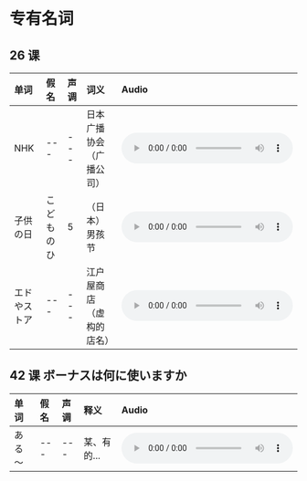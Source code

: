 # 专有名词

## 26 课

| 单词         | 假名       | 声调 | 词义                     | Audio                                                                                            |
| :----------- | :--------- | :--- | :----------------------- | :----------------------------------------------------------------------------------------------- |
| NHK          | ---        | ---  | 日本广播协会（广播公司） | <audio src="http://dict.youdao.com/dictvoice?le=jap&audio=NHK&type=3" controls></audio>          |
| 子供の日     | こどものひ | 5    | （日本）男孩节           | <audio src="http://dict.youdao.com/dictvoice?le=jap&audio=子供の日&type=3" controls></audio>     |
| エドやストア | ---        | ---  | 江户屋商店（虚构的店名） | <audio src="http://dict.youdao.com/dictvoice?le=jap&audio=エドやストア&type=3" controls></audio> |

## 42 课 ボーナスは何に使いますか

| 单词   | 假名 | 声调 | 释义        | Audio                                                                                      |
| :----- | :--- | :--- | :---------- | :----------------------------------------------------------------------------------------- |
| ある～ | ---  | ---  | 某、有的... | <audio src="http://dict.youdao.com/dictvoice?le=jap&audio=ある～&type=3" controls></audio> |
